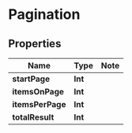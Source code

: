 # Pagination

## Properties

Name | Type | Note
---- | ---- | ----
**startPage** | **Int** | 
**itemsOnPage** | **Int** | 
**itemsPerPage** | **Int** | 
**totalResult** | **Int** | 

